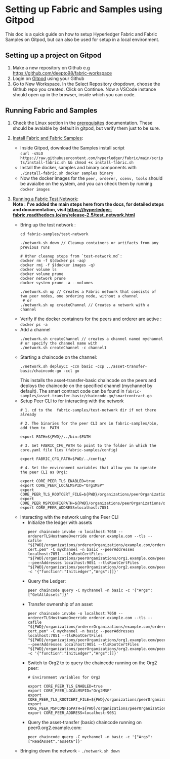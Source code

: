 # Setting up Fabric and Samples using Gitpod
This doc is a quick guide on how to setup Hyperledger Fabric and Fabric Samples on Gitpod, but can also be used for setup in a local environment.
## Setting up a project on Gitpod
1. Make a new repository on Github e.g https://github.com/deepto98/fabric-workspace
2. Login on [Gitpod](https://gitpod.io) using your Github
3. Go to New Workspace. In the Select Repository dropdown, choose the Github repo you created. Click on Continue. Now a VSCode instance should open up in the browser, inside which you can code.

## Running Fabric and Samples
1. Check the Linux section in the [prerequisites](https://hyperledger-fabric.readthedocs.io/en/release-2.5/prereqs.html) documentation. These should be avaiable by default in gitpod, but verify them just to be sure.
2. [Install Fabric and Fabric Samples](https://hyperledger-fabric.readthedocs.io/en/release-2.5/install.html):
    * Inside Gitpod, download the Samples install script  
    `curl -sSLO https://raw.githubusercontent.com/hyperledger/fabric/main/scripts/install-fabric.sh && chmod +x install-fabric.sh`
    * Install the docker, samples and binary components with  
    `./install-fabric.sh docker samples binary`
    * Now the docker images for the `peer, orderer, ccenv, tools` should be avaialbe on the system, and you can check them by running  `docker images`
3. [Running a Fabric Test Network](https://hyperledger-fabric.readthedocs.io/en/release-2.5/test_network.html):  
    **Note : I've added the main steps here from the docs, for detailed steps and documentation, visit https://hyperledger-fabric.readthedocs.io/en/release-2.5/test_network.html**

    * Bring up the test network : 
        ```
        cd fabric-samples/test-network
        
        ./network.sh down // Cleanup containers or artifacts from any previous runs

        # Other cleanup steps from `test-network.md`:
        docker rm -f $(docker ps -aq)
        docker rmi -f $(docker images -q)
        docker volume ls
        docker volume prune
        docker network prune
        docker system prune -a --volumes

        ./network.sh up // Creates a Fabric network that consists of two peer nodes, one ordering node, without a channel
         # or 
        ./network.sh up createChannel // Creates a network with a channel
        ```
    * Verify if the docker containers for the peers and orderer are active : `docker ps -a`
    * Add a channel 
        ```
        ./network.sh createChannel // creates a channel named mychannel
        # or specify the channel name with
        ./network.sh createChannel -c channel1
        ```
    * Starting a chaincode on the channel:
        ```
        ./network.sh deployCC -ccn basic -ccp ../asset-transfer-basic/chaincode-go -ccl go

        ```
        This installs the asset-transfer-basic chaincode on the peers and deploys the chaincode on  the specified channel (mychannel by default). The smart contract code can be found in `fabric-samples/asset-transfer-basic/chaincode-go/smartcontract.go`
    * Setup Peer CLI to for interacting with the network
        ```
        # 1. cd to the  fabric-samples/test-network dir if not there already

        # 2. The binaries for the peer CLI are in fabric-samples/bin, add them to  PATH

        export PATH=${PWD}/../bin:$PATH

        # 3. Set FABRIC_CFG_PATH to point to the folder in which the core.yaml file lies (fabric-samples/config)

        export FABRIC_CFG_PATH=$PWD/../config/

        # 4. Set the environment variables that allow you to operate the peer CLI as Org1:

        export CORE_PEER_TLS_ENABLED=true
        export CORE_PEER_LOCALMSPID="Org1MSP"
        export CORE_PEER_TLS_ROOTCERT_FILE=${PWD}/organizations/peerOrganizations/org1.example.com/peers/peer0.org1.example.com/tls/ca.crt
        export CORE_PEER_MSPCONFIGPATH=${PWD}/organizations/peerOrganizations/org1.example.com/users/Admin@org1.example.com/msp
        export CORE_PEER_ADDRESS=localhost:7051

        ```
    * Interacting with the network using the Peer CLI
        * Initialize the ledger with assets  
            ```
            peer chaincode invoke -o localhost:7050 --ordererTLSHostnameOverride orderer.example.com --tls --cafile "${PWD}/organizations/ordererOrganizations/example.com/orderers/orderer.example.com/msp/tlscacerts/tlsca.example.com-cert.pem" -C mychannel -n basic --peerAddresses localhost:7051 --tlsRootCertFiles "${PWD}/organizations/peerOrganizations/org1.example.com/peers/peer0.org1.example.com/tls/ca.crt" --peerAddresses localhost:9051 --tlsRootCertFiles "${PWD}/organizations/peerOrganizations/org2.example.com/peers/peer0.org2.example.com/tls/ca.crt" -c '{"function":"InitLedger","Args":[]}'

            ```
        * Query the Ledger:
            ```
            peer chaincode query -C mychannel -n basic -c '{"Args":["GetAllAssets"]}'

            ```
        * Transfer ownership of an asset
            ```
            peer chaincode invoke -o localhost:7050 --ordererTLSHostnameOverride orderer.example.com --tls --cafile "${PWD}/organizations/ordererOrganizations/example.com/orderers/orderer.example.com/msp/tlscacerts/tlsca.example.com-cert.pem" -C mychannel -n basic --peerAddresses localhost:7051 --tlsRootCertFiles "${PWD}/organizations/peerOrganizations/org1.example.com/peers/peer0.org1.example.com/tls/ca.crt" --peerAddresses localhost:9051 --tlsRootCertFiles "${PWD}/organizations/peerOrganizations/org2.example.com/peers/peer0.org2.example.com/tls/ca.crt" -c '{"function":"InitLedger","Args":[]}'

            ```
        * Switch to Org2 to to query the chaincode running on the Org2 peer:
            ```
            # Environment variables for Org2

            export CORE_PEER_TLS_ENABLED=true
            export CORE_PEER_LOCALMSPID="Org2MSP"
            export CORE_PEER_TLS_ROOTCERT_FILE=${PWD}/organizations/peerOrganizations/org2.example.com/peers/peer0.org2.example.com/tls/ca.crt
            export CORE_PEER_MSPCONFIGPATH=${PWD}/organizations/peerOrganizations/org2.example.com/users/Admin@org2.example.com/msp
            export CORE_PEER_ADDRESS=localhost:9051
            ```
        * Query the asset-transfer (basic) chaincode running on peer0.org2.example.com:
            ```
            peer chaincode query -C mychannel -n basic -c '{"Args":["ReadAsset","asset6"]}'

            ```
    * Bringing down the network - `./network.sh down`
